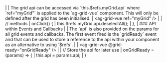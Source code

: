<framework-specific-section frameworks="vue">
|
| The grid api can be accessed via `this.$refs.myGrid.api` where `ref="myGrid"` is applied to the `ag-grid-vue` component. This will only be defined after the grid has been initialised.
</framework-specific-section>

<framework-specific-section frameworks="vue">
<snippet transform={false} language="jsx">
| &lt;ag-grid-vue ref="myGrid" />
|
| // methods
| onClick() {
|     this.$refs.myGrid.api.deselectAll();
| },
</snippet>
</framework-specific-section>

<framework-specific-section frameworks="vue">
| ### API within Events and Callbacks
|
| The `api` is also provided on the params for all grid events and callbacks. The first event fired is the `gridReady` event and that can be used to store a reference to the api within your component as an alternative to using `$refs`.
|
</framework-specific-section>

<framework-specific-section frameworks="vue">
<snippet transform={false} language="jsx">
| &lt;ag-grid-vue @grid-ready="onGridReady" />
|
| // Store the api for later use
| onGridReady = (params) => {
|     this.api = params.api;
| }
</snippet>
</framework-specific-section>